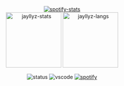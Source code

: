 <div align="center">
  <a href="https://spotistats.app/user/jayllyz" target="_blank">
    <picture>
      <source
        srcset="https://statsfm.jayllyz.fr/?username=jayllyz&type=artists&range=lifetime&g_start=00000000&g_stop=00000000"
        media="(prefers-color-scheme: dark)"
      />
      <source
        srcset="https://statsfm.jayllyz.fr/?username=jayllyz&type=artists&range=lifetime"
        media="(prefers-color-scheme: light), (prefers-color-scheme: no-preference)"
      />
      <img src="https://statsfm.jayllyz.fr/?username=jayllyz&type=artists&range=lifetime&g_start=00000000&g_stop=00000000" alt="spotify-stats" />
    </picture>
  </a>
</div>

<div align="center">
 <img height="150em" src="https://github.jayllyz.fr?username=jayllyz&theme=github_dark_dimmed&show_icons=true&bg_color=00000000&hide_border=true" alt="jayllyz-stats"/>
 <img height="150em" src="https://github.jayllyz.fr/top-langs/?username=jayllyz&layout=compact&theme=github_dark_dimmed&bg_color=00000000&hide=shaderlab,SCSS&exclude_repo=jayllyz.github.io&langs_count=6&hide_border=true" alt="jayllyz-langs"/>
</div>

<div align="center">
  
  ![status](https://api.statusbadges.me/badge/status/219795283305824256?simple=true)
  ![vscode](https://api.statusbadges.me/badge/vscode/219795283305824256)
  [![spotify](https://api.statusbadges.me/badge/spotify/219795283305824256)](https://api.statusbadges.me/openspotify/219795283305824256)
  
</div>
